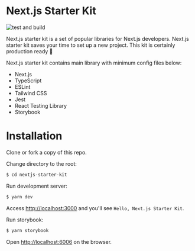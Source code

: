 # Next.js Starter Kit
![test and build](https://github.com/KushibikiMashu/nextjs-starter-kit/workflows/test%20and%20build/badge.svg)

Next.js starter kit is a set of popular libraries for Next.js developers. Next.js starter kit saves your time to set up a new project. This kit is certainly production ready 🚀

Next.js starter kit contains main library with minimum config files below:

- Next.js
- TypeScript
- ESLint
- Tailwind CSS
- Jest
- React Testing Library
- Storybook

# Installation
Clone or fork a copy of this repo.

Change directory to the root:

```sh
$ cd nextjs-starter-kit
```

Run development server:

```sh
$ yarn dev
```

Access [http://localhost:3000](http://localhost:3000) and you'll see `Hello, Next.js Starter Kit`.

Run storybook:

```sh
$ yarn storybook
```

Open [http://localhost:6006](http://localhost:6006) on the browser.
